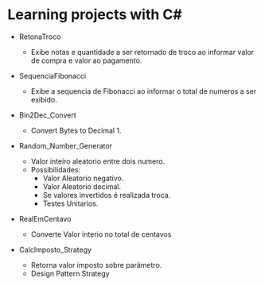 # Learning projects with C#
- RetonaTroco
  - Exibe notas e quantidade a ser retornado de troco ao informar valor de compra e valor ao pagamento.

- SequenciaFibonacci
  - Exibe a sequencia de Fibonacci ao informar o total de numeros a ser exibido.  

- Bin2Dec_Convert
  - Convert Bytes to Decimal 1.
  
- Random_Number_Generator
  - Valor inteiro aleatorio entre dois numero.
  - Possibilidades:
      - Valor Aleatorio negativo.
      - Valor Aleatorio decimal.
      - Se valores invertidos é realizada troca.
      - Testes Unitarios.

- RealEmCentavo
  - Converte Valor interio no total de centavos

- CalcImposto_Strategy
  - Retorna valor imposto sobre parâmetro.
  - Design Pattern Strategy
